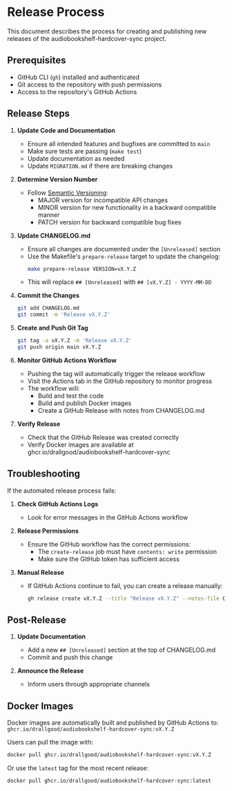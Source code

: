 # Release Process

This document describes the process for creating and publishing new releases of the audiobookshelf-hardcover-sync project.

## Prerequisites

- GitHub CLI (`gh`) installed and authenticated
- Git access to the repository with push permissions
- Access to the repository's GitHub Actions

## Release Steps

1. **Update Code and Documentation**
   - Ensure all intended features and bugfixes are committed to `main`
   - Make sure tests are passing (`make test`)
   - Update documentation as needed
   - Update `MIGRATION.md` if there are breaking changes

2. **Determine Version Number**
   - Follow [Semantic Versioning](https://semver.org/):
     - MAJOR version for incompatible API changes
     - MINOR version for new functionality in a backward compatible manner
     - PATCH version for backward compatible bug fixes

3. **Update CHANGELOG.md**
   - Ensure all changes are documented under the `[Unreleased]` section
   - Use the Makefile's `prepare-release` target to update the changelog:
     ```bash
     make prepare-release VERSION=vX.Y.Z
     ```
   - This will replace `## [Unreleased]` with `## [vX.Y.Z] - YYYY-MM-DD`

4. **Commit the Changes**
   ```bash
   git add CHANGELOG.md
   git commit -m 'Release vX.Y.Z'
   ```

5. **Create and Push Git Tag**
   ```bash
   git tag -a vX.Y.Z -m 'Release vX.Y.Z'
   git push origin main vX.Y.Z
   ```

6. **Monitor GitHub Actions Workflow**
   - Pushing the tag will automatically trigger the release workflow
   - Visit the Actions tab in the GitHub repository to monitor progress
   - The workflow will:
     - Build and test the code
     - Build and publish Docker images
     - Create a GitHub Release with notes from CHANGELOG.md

7. **Verify Release**
   - Check that the GitHub Release was created correctly
   - Verify Docker images are available at ghcr.io/drallgood/audiobookshelf-hardcover-sync

## Troubleshooting

If the automated release process fails:

1. **Check GitHub Actions Logs**
   - Look for error messages in the GitHub Actions workflow

2. **Release Permissions**
   - Ensure the GitHub workflow has the correct permissions:
     - The `create-release` job must have `contents: write` permission
     - Make sure the GitHub token has sufficient access

3. **Manual Release**
   - If GitHub Actions continue to fail, you can create a release manually:
     ```bash
     gh release create vX.Y.Z --title "Release vX.Y.Z" --notes-file CHANGELOG.md
     ```

## Post-Release

1. **Update Documentation**
   - Add a new `## [Unreleased]` section at the top of CHANGELOG.md
   - Commit and push this change

2. **Announce the Release**
   - Inform users through appropriate channels

## Docker Images

Docker images are automatically built and published by GitHub Actions to:
`ghcr.io/drallgood/audiobookshelf-hardcover-sync:vX.Y.Z`

Users can pull the image with:
```bash
docker pull ghcr.io/drallgood/audiobookshelf-hardcover-sync:vX.Y.Z
```

Or use the `latest` tag for the most recent release:
```bash
docker pull ghcr.io/drallgood/audiobookshelf-hardcover-sync:latest
```
